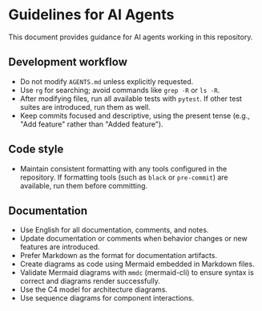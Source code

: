 # Guidelines for AI Agents

This document provides guidance for AI agents working in this repository.

## Development workflow
- Do not modify `AGENTS.md` unless explicitly requested.
- Use `rg` for searching; avoid commands like `grep -R` or `ls -R`.
- After modifying files, run all available tests with `pytest`. If other test suites are introduced, run them as well.
- Keep commits focused and descriptive, using the present tense (e.g., "Add feature" rather than "Added feature").

## Code style
- Maintain consistent formatting with any tools configured in the repository. If formatting tools (such as `black` or `pre-commit`) are available, run them before committing.
## Documentation
- Use English for all documentation, comments, and notes.
- Update documentation or comments when behavior changes or new features are introduced.
- Prefer Markdown as the format for documentation artifacts.
- Create diagrams as code using Mermaid embedded in Markdown files.
- Validate Mermaid diagrams with `mmdc` (mermaid-cli) to ensure syntax is correct and diagrams render successfully.
- Use the C4 model for architecture diagrams.
- Use sequence diagrams for component interactions.

